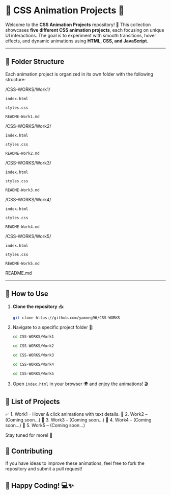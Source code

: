 # 🎨 CSS Animation Projects 🚀

Welcome to the **CSS Animation Projects** repository! 🎉 This collection showcases **five different CSS animation projects**, each focusing on unique UI interactions.
The goal is to experiment with smooth transitions, hover effects, and dynamic animations using **HTML, CSS, and JavaScript**.

---

## 📁 Folder Structure

Each animation project is organized in its own folder with the following structure:

/CSS-WORKS/Work1/

    index.html

    styles.css

    README-Work1.md


/CSS-WORKS/Work2/

    index.html

    styles.css

    README-Work2.md

/CSS-WORKS/Work3/

    index.html

    styles.css

    README-Work3.md

/CSS-WORKS/Work4/

    index.html

    styles.css

    README-Work4.md
    
/CSS-WORKS/Work5/

    index.html

    styles.css

    README-Work5.md

README.md

---

## 🚀 How to Use

1.  **Clone the repository** 📥:

    ```bash
    git clone https://github.com/yamneg96/CSS-WORKS
    ```

2.  Navigate to a specific project folder 📂:

    ```bash
    cd CSS-WORKS/Work1
    ```

    ```bash
    cd CSS-WORKS/Work2
    ```

    ```bash
    cd CSS-WORKS/Work3
    ```

    ```bash
    cd CSS-WORKS/Work4
    ```

    ```bash
    cd CSS-WORKS/Work5
    ```

3.  Open `index.html` in your browser 🌍 and enjoy the animations! 🎬

## 📌 List of Projects

✅ 1. Work1 – Hover & click animations with text details.
🔄 2. Work2 – (Coming soon...)
🔄 3. Work3 – (Coming soon...)
🔄 4. Work4 – (Coming soon...)
🔄 5. Work5 – (Coming soon...)

Stay tuned for more! 🚀

## 🤝 Contributing

If you have ideas to improve these animations, feel free to fork the repository and submit a pull request!

## 🎉 Happy Coding! 💻✨